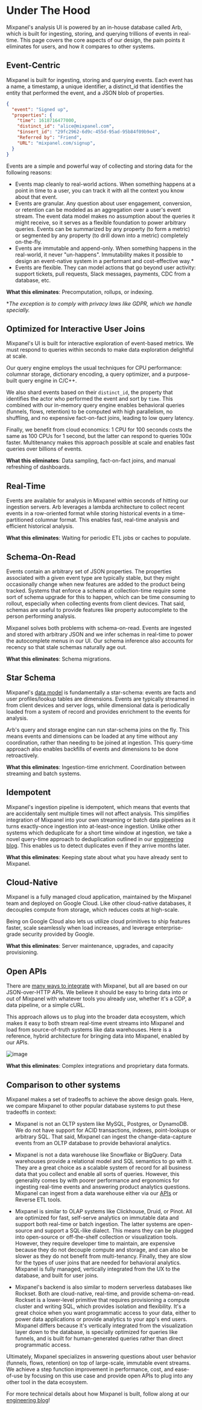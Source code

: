 # Under The Hood

Mixpanel's analysis UI is powered by an in-house database called Arb, which is built for ingesting, storing, and querying trillions of events in real-time. This page covers the core aspects of our design, the pain points it eliminates for users, and how it compares to other systems.
## Event-Centric

Mixpanel is built for ingesting, storing and querying events. Each event has a name, a timestamp, a unique identifier, a distinct_id that identifies the entity that performed the event, and a JSON blob of properties.

```json
{
  "event": "Signed up",
  "properties": {
    "time": 1618716477000,
    "distinct_id": "alice@mixpanel.com",
    "$insert_id": "29fc2962-6d9c-455d-95ad-95b84f09b9e4",
    "Referred by": "Friend",
    "URL": "mixpanel.com/signup",
  }
}
```

Events are a simple and powerful way of collecting and storing data for the following reasons:
* Events map cleanly to real-world actions. When something happens at a point in time to a user, you can track it with all the context you know about that event.
* Events are granular. Any question about user engagement, conversion, or retention can be modeled as an aggregation over a user's event stream. The event data model makes no assumption about the queries it might receive, so it serves as a flexible foundation to power arbitrary queries. Events can be summarized by any property (to form a metric) or segmented by any property (to drill down into a metric) completely on-the-fly.
* Events are immutable and append-only. When something happens in the real-world, it never "un-happens". Immutability makes it possible to design an event-native system in a performant and cost-effective way.*
* Events are flexible. They can model actions that go beyond user activity: support tickets, pull requests, Slack messages, payments, CDC from a database, etc.

**What this eliminates**: Precomputation, rollups, or indexing.

\**The exception is to comply with privacy laws like GDPR, which we handle specially.* 

## Optimized for Interactive User Joins
Mixpanel's UI is built for interactive exploration of event-based metrics. We must respond to queries within seconds to make data exploration delightful at scale.

Our query engine employs the usual techniques for CPU performance: columnar storage, dictionary encoding, a query optimizer, and a purpose-built query engine in C/C++. 

We also shard events based on their `distinct_id`, the property that identifies the actor who performed the event and sort by `time`. This combined with our in-memory query engine enables behavioral queries (funnels, flows, retention) to be computed with high parallelism, no shuffling, and no expensive fact-on-fact joins, leading to low query latency.

Finally, we benefit from cloud economics: 1 CPU for 100 seconds costs the same as 100 CPUs for 1 second, but the latter can respond to queries 100x faster. Multitenancy makes this approach possible at scale and enables fast queries over billions of events.

**What this eliminates**: Data sampling, fact-on-fact joins, and manual refreshing of dashboards.

## Real-Time
Events are available for analysis in Mixpanel within seconds of hitting our ingestion servers. Arb leverages a lambda architecture to collect recent events in a row-oriented format while storing historical events in a time-partitioned columnar format. This enables fast, real-time analysis and efficient historical analysis.

**What this eliminates**: Waiting for periodic ETL jobs or caches to populate.

## Schema-On-Read
Events contain an arbitrary set of JSON properties. The properties associated with a given event type are typically stable, but they might occasionally change when new features are added to the product being tracked. Systems that enforce a schema at collection-time require some sort of schema upgrade for this to happen, which can be time consuming to rollout, especially when collecting events from client devices. That said, schemas are useful to provide features like property autocomplete to the person performing analysis. 

Mixpanel solves both problems with schema-on-read. Events are ingested and stored with arbitrary JSON and we infer schemas in real-time to power the autocomplete menus in our UI. Our schema inference also accounts for recency so that stale schemas naturally age out.

**What this eliminates**: Schema migrations.

## Star Schema
Mixpanel's [data model](/docs/tracking/reference/data-model) is fundamentally a star-schema: events are facts and user profiles/lookup tables are dimensions. Events are typically streamed in from client devices and server logs, while dimensional data is periodically loaded from a system of record and provides enrichment to the events for analysis.

Arb's query and storage engine can run star-schema joins on the fly. This means events and dimensions can be loaded at any time without any coordination, rather than needing to be joined at ingestion. This query-time approach also enables backfills of events and dimensions to be done retroactively.

**What this eliminates**: Ingestion-time enrichment. Coordination between streaming and batch systems.

## Idempotent
Mixpanel's ingestion pipeline is idempotent, which means that events that are accidentally sent multiple times will not affect analysis. This simplifies integration of Mixpanel into your own streaming or batch data pipelines as it turns exactly-once ingestion into at-least-once ingestion.  Unlike other systems which deduplicate for a short time window at ingestion, we take a novel query-time approach to deduplication outlined in our [engineering blog](https://engineering.mixpanel.com/petabyte-scale-data-deduplication-mixpanel-engineering-e808c70c99f8). This enables us to detect duplicates even if they arrive months later.

**What this eliminates**: Keeping state about what you have already sent to Mixpanel.

## Cloud-Native
Mixpanel is a fully managed cloud application, maintained by the Mixpanel team and deployed on Google Cloud. Like other cloud-native databases, it decouples compute from storage, which reduces costs at high-scale.

Being on Google Cloud also lets us utilize cloud primitives to ship features faster, scale seamlessly when load increases, and leverage enterprise-grade security provided by Google.

**What this eliminates**: Server maintenance, upgrades, and capacity provisioning.

## Open APIs
There are [many ways to integrate](/docs/getting-started/what-should-I-track#how-to-track) with Mixpanel, but all are based on our JSON-over-HTTP APIs. We believe it should be easy to bring data into or out of Mixpanel with whatever tools you already use, whether it's a CDP, a data pipeline, or a simple cURL.

This approach allows us to plug into the broader data ecosystem, which makes it easy to both stream real-time event streams into Mixpanel and load from source-of-truth systems like data warehouses. Here is a reference, hybrid architecture for bringing data into Mixpanel, enabled by our APIs.

![image](/230698268-e5161703-70f5-44ae-b46f-8984966c8064.png)


**What this eliminates**: Complex integrations and proprietary data formats.

## Comparison to other systems
Mixpanel makes a set of tradeoffs to achieve the above design goals. Here, we compare Mixpanel to other popular database systems to put these tradeoffs in context:

* Mixpanel is not an OLTP system like MySQL, Postgres, or DynamoDB. We do not have support for ACID transactions, indexes, point-lookups or arbitrary SQL. That said, Mixpanel can ingest the change-data-capture events from an OLTP database to provide behavioral analytics.

* Mixpanel is not a data warehouse like Snowflake or BigQuery. Data warehouses provide a relational model and SQL semantics to go with it. They are a great choice as a scalable system of record for all business data that you collect and enable all sorts of queries. However, this generality comes by with poorer performance and ergonomics for ingesting real-time events and answering product analytics questions. Mixpanel can ingest from a data warehouse either via our [APIs](/reference/ingestion/events) or Reverse ETL tools.

* Mixpanel is similar to OLAP systems like Clickhouse, Druid, or Pinot. All are optimized for fast, self-serve analytics on immutable data and support both real-time or batch ingestion. The latter systems are open-source and support a SQL-like dialect. This means they can be plugged into open-source or off-the-shelf collection or visualization tools. However, they require developer time to maintain, are expensive because they do not decouple compute and storage, and can also be slower as they do not benefit from multi-tenancy. Finally, they are slow for the types of user joins that are needed for behavioral analytics. Mixpanel is fully managed, vertically integrated from the UX to the database, and built for user joins.

* Mixpanel's backend is also similar to modern serverless databases like Rockset. Both are cloud-native, real-time, and provide schema-on-read. Rockset is a lower-level primitive that requires provisioning a compute cluster and writing SQL, which provides isolation and flexibility. It's a great choice when you want programmatic access to your data, either to power data applications or provide analytics to your app's end users. Mixpanel differs because it's vertically integrated from the visualization layer down to the database, is specially optimized for queries like funnels, and is built for human-generated queries rather than direct programmatic access.


Ultimately, Mixpanel specializes in answering questions about user behavior (funnels, flows, retention) on top of large-scale, immutable event streams. We achieve a step function improvement in performance, cost, and ease-of-use by focusing on this use case and provide open APIs to plug into any other tool in the data ecosystem.

For more technical details about how Mixpanel is built, follow along at our [engineering blog](https://engineering.mixpanel.com/)!
